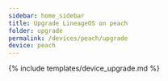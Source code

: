 ```yaml
---
sidebar: home_sidebar
title: Upgrade LineageOS on peach
folder: upgrade
permalink: /devices/peach/upgrade
device: peach
---
```

{% include templates/device_upgrade.md %}
